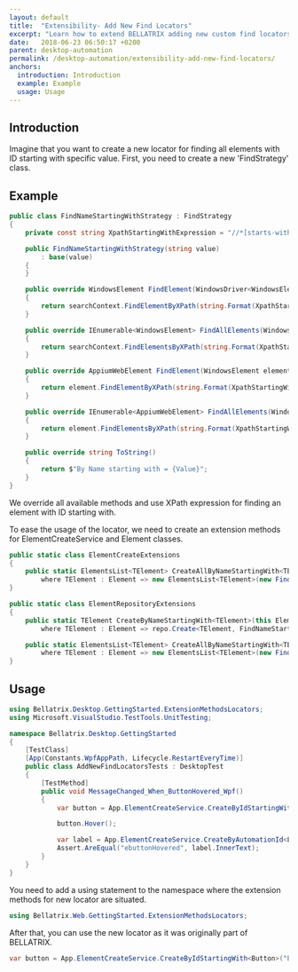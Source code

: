 ```yaml
---
layout: default
title:  "Extensibility- Add New Find Locators"
excerpt: "Learn how to extend BELLATRIX adding new custom find locators."
date:   2018-06-23 06:50:17 +0200
parent: desktop-automation
permalink: /desktop-automation/extensibility-add-new-find-locators/
anchors:
  introduction: Introduction
  example: Example
  usage: Usage
---
```

Introduction
------------
Imagine that you want to create a new locator for finding all elements with ID starting with specific value. First, you need to create a new 'FindStrategy' class.

Example
-------
```csharp
public class FindNameStartingWithStrategy : FindStrategy
{
    private const string XpathStartingWithExpression = "//*[starts-with(@Name, '{0}')]";

    public FindNameStartingWithStrategy(string value)
        : base(value)
    {
    }

    public override WindowsElement FindElement(WindowsDriver<WindowsElement> searchContext)
    {
        return searchContext.FindElementByXPath(string.Format(XpathStartingWithExpression, Value));
    }

    public override IEnumerable<WindowsElement> FindAllElements(WindowsDriver<WindowsElement> searchContext)
    {
        return searchContext.FindElementsByXPath(string.Format(XpathStartingWithExpression, Value));
    }

    public override AppiumWebElement FindElement(WindowsElement element)
    {
        return element.FindElementByXPath(string.Format(XpathStartingWithExpression, Value));
    }

    public override IEnumerable<AppiumWebElement> FindAllElements(WindowsElement element)
    {
        return element.FindElementsByXPath(string.Format(XpathStartingWithExpression, Value));
    }

    public override string ToString()
    {
        return $"By Name starting with = {Value}";
    }
}
```
We override all available methods and use XPath expression for finding an element with ID starting with.

To ease the usage of the locator, we need to create an extension methods for ElementCreateService and Element classes.

```csharp
public static class ElementCreateExtensions
{
    public static ElementsList<TElement> CreateAllByNameStartingWith<TElement>(this Element element, string tag)
        where TElement : Element => new ElementsList<TElement>(new FindNameStartingWithStrategy(tag), element.WrappedElement);
}
```

```csharp
public static class ElementRepositoryExtensions
{
    public static TElement CreateByNameStartingWith<TElement>(this ElementCreateService repo, string tag)
        where TElement : Element => repo.Create<TElement, FindNameStartingWithStrategy>(new FindNameStartingWithStrategy(tag));

    public static ElementsList<TElement> CreateAllByNameStartingWith<TElement>(this ElementCreateService repo, string tag)
        where TElement : Element => new ElementsList<TElement>(new FindNameStartingWithStrategy(tag), null);
}
```

Usage
------------
```csharp
using Bellatrix.Desktop.GettingStarted.ExtensionMethodsLocators;
using Microsoft.VisualStudio.TestTools.UnitTesting;

namespace Bellatrix.Desktop.GettingStarted
{
    [TestClass]
    [App(Constants.WpfAppPath, Lifecycle.RestartEveryTime)]
    public class AddNewFindLocatorsTests : DesktopTest
    {
        [TestMethod]
        public void MessageChanged_When_ButtonHovered_Wpf()
        {
            var button = App.ElementCreateService.CreateByIdStartingWith<Button>("E Button");

            button.Hover();

            var label = App.ElementCreateService.CreateByAutomationId<Label>("ResultLabelId");
            Assert.AreEqual("ebuttonHovered", label.InnerText);
        }
    }
}
```
You need to add a using statement to the namespace where the extension methods for new locator are situated.

```csharp
using Bellatrix.Web.GettingStarted.ExtensionMethodsLocators;
```
After that, you can use the new locator as it was originally part of BELLATRIX.
```csharp
var button = App.ElementCreateService.CreateByIdStartingWith<Button>("E Button");
```
